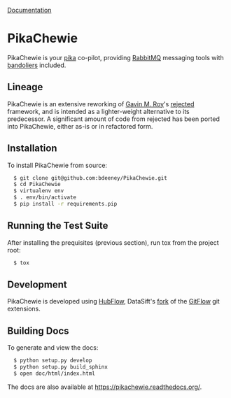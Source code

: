 [Documentation](https://pikachewie.readthedocs.org/)

PikaChewie
==========
PikaChewie is your [pika](https://pika.readthedocs.org/) co-pilot,
providing [RabbitMQ](http://www.rabbitmq.com/) messaging tools with
[bandoliers](http://www.angelfire.com/pa2/crash19/bandolier.html) included.

Lineage
-------
PikaChewie is an extensive reworking of [Gavin M. Roy](https://github.com/gmr)'s
[rejected](https://github.com/gmr/rejected) framework, and is intended as a
lighter-weight alternative to its predecessor.  A significant amount of code from
rejected has been ported into PikaChewie, either as-is or in refactored form.

Installation
------------
To install PikaChewie from source:

```bash
  $ git clone git@github.com:bdeeney/PikaChewie.git
  $ cd PikaChewie
  $ virtualenv env
  $ . env/bin/activate
  $ pip install -r requirements.pip
```

Running the Test Suite
----------------------
After installing the prequisites (previous section), run tox from the project root:

```bash
  $ tox
```

Development
-----------
[GitFlow]: http://nvie.com/posts/a-successful-git-branching-model/ "A successful Git branching model"
[HubFlow]: http://datasift.github.com/gitflow/GitFlowForGitHub.html "Using GitFlow With GitHub"

PikaChewie is developed using [HubFlow], DataSift's
[fork](https://github.com/datasift/gitflow) of the [GitFlow] git extensions.


Building Docs
-------------
To generate and view the docs:

```bash
  $ python setup.py develop
  $ python setup.py build_sphinx
  $ open doc/html/index.html
```

The docs are also available at https://pikachewie.readthedocs.org/.
